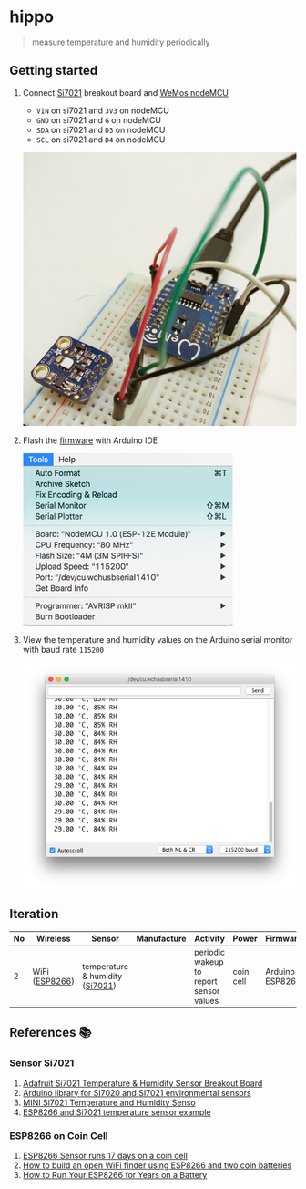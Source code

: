 # hippo

> measure temperature and humidity periodically

## Getting started

1. Connect [Si7021](https://www.adafruit.com/product/3251) breakout board and [WeMos nodeMCU](https://www.wemos.cc/product/d1-mini-pro.html)
    - `VIN` on si7021 and `3V3` on nodeMCU
    - `GND` on si7021 and `G` on nodeMCU
    - `SDA` on si7021 and `D3` on nodeMCU
    - `SCL` on si7021 and `D4` on nodeMCU

    ![](images/prototype.JPG)
1. Flash the [firmware](firmware/main.ino) with Arduino IDE

    ![](images/settings.png)
1. View the temperature and humidity values on the Arduino serial monitor with baud rate `115200`

    ![](images/serial.png)

## Iteration

| No | Wireless | Sensor | Manufacture | Activity | Power | Firmware
| ------ | ------ | ------ | ------ | ------ | ------ | ------ |
| 2 | WiFi ([ESP8266](https://en.wikipedia.org/wiki/ESP8266)) | temperature & humidity ([Si7021](https://www.adafruit.com/product/3251)) |  | periodic wakeup to report sensor values | coin cell | Arduino ESP8266

## References 📚

### Sensor Si7021

1. [Adafruit Si7021 Temperature & Humidity Sensor Breakout Board](https://www.adafruit.com/product/3251)
1. [Arduino library for SI7020 and SI7021 environmental sensors](https://github.com/LowPowerLab/SI7021)
1. [MINI Si7021 Temperature and Humidity Senso](http://www.instructables.com/id/MINI-Si7021-Temperature-and-Humidity-Sensor/)
1. [ESP8266 and Si7021 temperature sensor example](https://www.esp8266learning.com/esp8266-si7021-temperature-sensor-example.php)

### ESP8266 on Coin Cell

1. [ESP8266 Sensor runs 17 days on a coin cell](https://www.youtube.com/watch?v=IYuYTfO6iOs)
1. [How to build an open WiFi finder using ESP8266 and two coin batteries](https://medium.com/@kstevica/how-to-build-an-open-wifi-finder-using-esp8266-and-two-coin-batteries-9c31eb6f9859)
1. [How to Run Your ESP8266 for Years on a Battery](https://openhomeautomation.net/esp8266-battery/)
